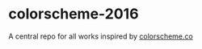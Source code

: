 # colorscheme-2016
A central repo for all works inspired by [colorscheme.co](http://colorscheme.co/)
